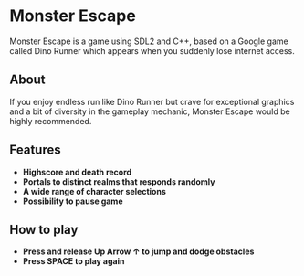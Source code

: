 # Monster Escape

  Monster Escape is a game using SDL2 and C++, based on a Google game called Dino Runner which appears when you suddenly lose internet access.
## About

  If you enjoy endless run like Dino Runner but crave
 for exceptional graphics and a bit of diversity in the
 gameplay mechanic, Monster Escape would be highly 
recommended.


## Features


* **Highscore and death record**
* **Portals to distinct realms that responds randomly**
* **A wide range of character selections**
* **Possibility to pause game**


## How to play

* **Press and release Up Arrow ↑ to jump and dodge obstacles**
* **Press SPACE to play again**
